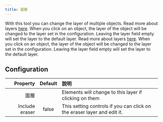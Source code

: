 ```yaml
---
title: 圖層
---
```


With this tool you can change the layer of multiple objects. Read more about layers [here](../layers.md). When you click on an object, the layer of the object will be changed to the layer set in the configuration. Leaving the layer field empty will set the layer to the default layer. Read more about layers [here](../layers.md). When you click on an object, the layer of the object will be changed to the layer set in the configuration. Leaving the layer field empty will set the layer to the default layer.

## Configuration

|       Property | Default | 說明                                                                      |
| --------------:|:-------:|:----------------------------------------------------------------------- |
|             圖層 |         | Elements will change to this layer if clicking on them                  |
| Include eraser |  false  | This setting controls if you can click on the eraser layer and edit it. |
